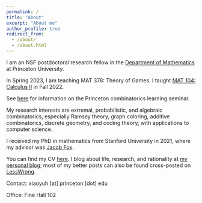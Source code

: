 ```yaml
---
permalink: /
title: "About"
excerpt: "About me"
author_profile: true
redirect_from: 
  - /about/
  - /about.html
---
```


I am an NSF postdoctoral research fellow in the [Department of Mathematics](https://www.math.princeton.edu/) at Princeton University.

In Spring 2023, I am teaching MAT 378: Theory of Games. I taught [MAT 104: Calculus II](https://www.math.princeton.edu/undergraduate/placement/MAT104) in Fall 2022.

See [here](/seminar/) for information on the Princeton combinatorics learning seminar.

My  research interests are extremal, probabilistic, and algebraic combinatorics, especially Ramsey theory, graph coloring, additive combinatorics, discrete geometry, and coding theory, with applications to computer science.

I received my PhD in mathematics from Stanford University in 2021, where my advisor was [Jacob Fox](https://stanford.edu/~jacobfox/).

You can find my CV [here](https://alkjash.github.io/files/CV_Xiaoyu_He.pdf). I blog about life, research, and rationality at [my personal blog](https://radimentary.wordpress.com); most of my better posts can also be found cross-posted on [LessWrong](https://www.lesswrong.com/users/alkjash).

Contact: xiaoyuh [at] princeton [dot] edu

Office: Fine Hall 102

